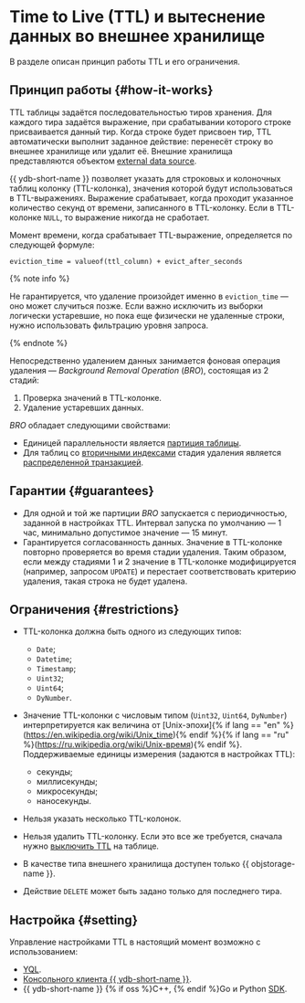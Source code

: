 # Time to Live (TTL) и вытеснение данных во внешнее хранилище

В разделе описан принцип работы TTL и его ограничения.

## Принцип работы {#how-it-works}

TTL таблицы задаётся последовательностью тиров хранения. Для каждого тира задаётся выражение, при срабатывании которого строке присваивается данный тир. Когда строке будет присвоен тир, TTL автоматически выполнит заданное действие: перенесёт строку во внешнее хранилище или удалит её. Внешние хранилища представляются объектом [external data source](../datamodel/external_data_source.md).

{{ ydb-short-name }} позволяет указать для строковых и колоночных таблиц колонку (TTL-колонка), значения которой будут использоваться в TTL-выражениях. Выражение срабатывает, когда проходит указанное количество секунд от времени, записанного в TTL-колонку. Если в TTL-колонке `NULL`, то выражение никогда не сработает.

Момент времени, когда срабатывает TTL-выражение, определяется по следующей формуле:

```text
eviction_time = valueof(ttl_column) + evict_after_seconds
```

{% note info %}

Не гарантируется, что удаление произойдет именно в `eviction_time` — оно может случиться позже. Если важно исключить из выборки логически устаревшие, но пока еще физически не удаленные строки, нужно использовать фильтрацию уровня запроса.

{% endnote %}

Непосредственно удалением данных занимается фоновая операция удаления — *Background Removal Operation* (*BRO*), состоящая из 2 стадий:

1. Проверка значений в TTL-колонке.
1. Удаление устаревших данных.

*BRO* обладает следующими свойствами:

* Единицей параллельности является [партиция таблицы](../datamodel/table.md#partitioning).
* Для таблиц со [вторичными индексами](../secondary_indexes.md) стадия удаления является [распределенной транзакцией](../transactions.md#distributed-tx).

## Гарантии {#guarantees}

* Для одной и той же партиции *BRO* запускается с периодичностью, заданной в настройках TTL. Интервал запуска по умолчанию — 1 час, минимально допустимое значение — 15 минут.
* Гарантируется согласованность данных. Значение в TTL-колонке повторно проверяется во время стадии удаления. Таким образом, если между стадиями 1 и 2 значение в TTL-колонке модифицируется (например, запросом `UPDATE`) и перестает соответствовать критерию удаления, такая строка не будет удалена.

## Ограничения {#restrictions}

* TTL-колонка должна быть одного из следующих типов:

  * `Date`;
  * `Datetime`;
  * `Timestamp`;
  * `Uint32`;
  * `Uint64`;
  * `DyNumber`.

* Значение TTL-колонки с числовым типом (`Uint32`, `Uint64`, `DyNumber`) интерпретируется как величина от [Unix-эпохи]{% if lang == "en" %}(https://en.wikipedia.org/wiki/Unix_time){% endif %}{% if lang == "ru" %}(https://ru.wikipedia.org/wiki/Unix-время){% endif %}. Поддерживаемые единицы измерения (задаются в настройках TTL):

  * секунды;
  * миллисекунды;
  * микросекунды;
  * наносекунды.

* Нельзя указать несколько TTL-колонок.
* Нельзя удалить TTL-колонку. Если это все же требуется, сначала нужно [выключить TTL](../../recipes/yql/ttl.md#disable) на таблице.
* В качестве типа внешнего хранилища доступен только {{ objstorage-name }}.
* Действие `DELETE` может быть задано только для последнего тира.

## Настройка {#setting}

Управление настройками TTL в настоящий момент возможно с использованием:

* [YQL](../../recipes/yql/ttl.md).
* [Консольного клиента {{ ydb-short-name }}](../../recipes/ydb-cli/ttl.md).
* {{ ydb-short-name }} {% if oss %}C++, {% endif %}Go и Python [SDK](../../recipes/ydb-sdk/ttl.md).
